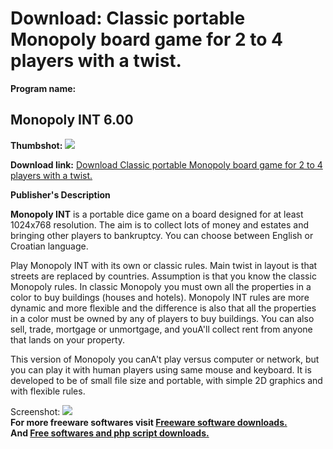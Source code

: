 # Download: Classic portable Monopoly board game for 2 to 4 players with a twist.

**Program name:**

## Monopoly INT 6.00

  
**Thumbshot:** ![](http://www.freewarefiles.com/screenshot/monopolyint6_md.jpg)   
  
**Download link:** [Download Classic portable Monopoly board game for 2 to 4 players with a twist.](http://freesoftwares.boysofts.com/Monopoly-INT_program_69816.html)  
  


**Publisher's Description**  
  


**Monopoly INT** is a portable dice game on a board designed for at least 1024x768 resolution. The aim is to collect lots of money and estates and bringing other players to bankruptcy. You can choose between English or Croatian language. 

Play Monopoly INT with its own or classic rules. Main twist in layout is that streets are replaced by countries. Assumption is that you know the classic Monopoly rules. In classic Monopoly you must own all the properties in a color to buy buildings (houses and hotels). Monopoly INT rules are more dynamic and more flexible and the difference is also that all the properties in a color must be owned by any of players to buy buildings. You can also sell, trade, mortgage or unmortgage, and youA'll collect rent from anyone that lands on your property.

This version of Monopoly you canA't play versus computer or network, but you can play it with human players using same mouse and keyboard. It is developed to be of small file size and portable, with simple 2D graphics and with flexible rules.

  
  
Screenshot: ![](http://www.freewarefiles.com/screenshot/monopolyint6.jpg)   
**For more freeware softwares visit [Freeware software downloads.](http://freesoftwares.boysofts.com/)**   
**And [Free softwares and php script downloads.](http://www.boysofts.com/)**
